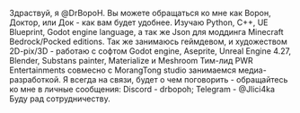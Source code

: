 Здраствуй, я @DrBopoH. Вы можете обращаться ко мне как Ворон, Доктор, или Док - как вам будет удобнее.
Изучаю Python, C++, UE Blueprint, Godot engine language, а так же Json для моддинга Minecraft Bedrock/Pocked editions.
Так же занимаюсь геймдевом, и художеством 2D-pix/3D - работаю с софтом Godot engine, Aseprite, Unreal Engine 4.27, Blender, Substans painter, Materialize и Meshroom
Тим-лид PWR Entertainments совмесно с MorangTong studio занимаемся медиа-разработкой.
Я всегда на связи, будет о чем поговорить - обращайтесь ко мне в личные сообщения:
Discord - drbopoh; Telegram - @Jlici4ka
Буду рад сотрудничеству.